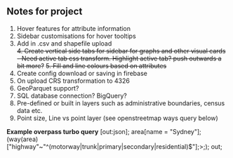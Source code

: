 ## Notes for project
1. Hover features for attribute information
2. Sidebar customisations for hover tooltips   
3. Add in .csv and shapefile upload  
~~4. Create vertical side tabs for sidebar for graphs and other visual cards - Need active tab css transform. Highlight active tab? push outwards a bit more?~~
~~5. Fill and line colours based on attributes~~
6. Create config download or saving in firebase
7. On upload CRS transformation to 4326
8. GeoParquet support?
9. SQL database connection? BigQuery?
10. Pre-defined or built in layers such as administrative boundaries, census data etc. 
11. Point size, Line vs point layer (see openstreetmap ways query below)


**Example overpass turbo query**
[out:json];
area[name = "Sydney"];
(way(area)["highway"~"^(motorway|trunk|primary|secondary|residential)$"];>;);
out;

